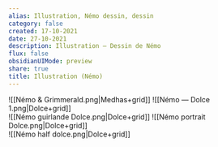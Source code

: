```yaml
---
alias: Illustration, Némo dessin, dessin
category: false
created: 17-10-2021
date: 27-10-2021
description: Illustration — Dessin de Némo
flux: false
obsidianUIMode: preview
share: true
title: Illustration (Némo)
---
```


![[Némo & Grimmerald.png|Medhas+grid]] ![[Némo — Dolce 1.png|Dolce+grid]]  
![[Némo guirlande Dolce.png|Dolce+grid]] ![[Némo portrait Dolce.png|Dolce+grid]]  
![[Némo half dolce.png|Dolce+grid]]